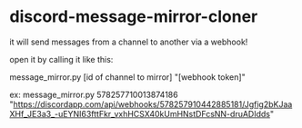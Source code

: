 # discord-message-mirror-cloner
it will send messages from a channel to another via a webhook!


open it by calling it like this: 

message_mirror.py [id of channel to mirror] "[webhook token]"


ex: message_mirror.py 578257710013874186 "https://discordapp.com/api/webhooks/578257910442885181/Jgfig2bKJaaXHf_JE3a3_-uEYNI63fttFkr_vxhHCSX40kUmHNstDFcsNN-druADIdds"
